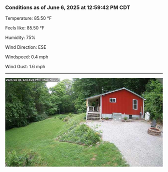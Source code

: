 ### Conditions as of June 6, 2025 at 12:59:42 PM CDT 

Temperature: 85.50 &deg;F

Feels like: 85.50 &deg;F

Humidity: 75%

Wind Direction: ESE

Windspeed: 0.4 mph

Wind Gust: 1.6 mph

---

<img src="./images/latest.jpeg"/>

